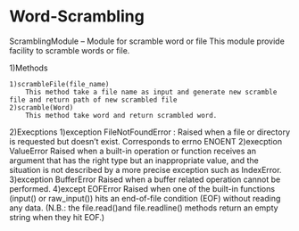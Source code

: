 # Word-Scrambling
ScramblingModule – Module for scramble word or file
	This module provide facility to scramble words or file.

1)Methods

	1)scrambleFile(file_name)
		This method take a file name as input and generate new scramble file and return path of new scrambled file
	2)scramble(Word)
		This method take word and return scrambled word.

2)Execptions
	1)exception FileNotFoundError :
		Raised when a file or directory is requested but doesn’t exist. Corresponds to errno ENOENT
	2)execption ValueError
		Raised when a built-in operation or function receives an argument that has the right type but an inappropriate value, and the situation is not described by a more precise exception such as IndexError.
	3)exception BufferError	
		Raised when a buffer related operation cannot be performed.
	4)except EOFError
		Raised when one of the built-in functions (input() or raw_input()) hits an end-of-file condition (EOF) without reading any data. (N.B.: the file.read()and file.readline() methods return an empty string when they hit EOF.)
